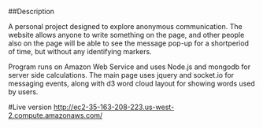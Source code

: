 ##Description
 
A personal project designed to explore anonymous communication. The website allows anyone to write
something on the page, and other people also on the page will be able to see the message pop-up for a shortperiod of time, but without any identifying markers.

Program runs on Amazon Web Service and uses Node.js and mongodb for server side calculations. The main
page uses jquery and socket.io for messaging events, along with d3 word cloud layout for showing words used by users.

#Live version
http://ec2-35-163-208-223.us-west-2.compute.amazonaws.com/

